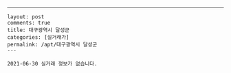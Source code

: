 ---
    layout: post
    comments: true
    title: 대구광역시 달성군
    categories: [실거래가]
    permalink: /apt/대구광역시 달성군
    ---

    2021-06-30 실거래 정보가 없습니다.

    